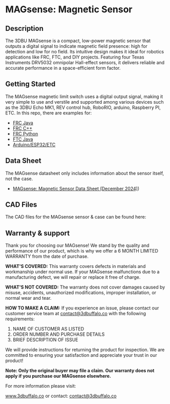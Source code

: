 # MAGsense: Magnetic Sensor

## Description
The 3DBU MAGsense is a compact, low-power magnetic sensor that outputs a digital signal to indicate magnetic field presence: high for detection and low for no field. Its intuitive design makes it ideal for robotics applications like FRC, FTC, and DIY projects. Featuring four Texas Instruments DRV5032 omnipolar Hall-effect sensors, it delivers reliable and accurate performance in a space-efficient form factor.

## Getting Started
The MAGsense magnetic limit switch uses a digital output signal, making it very simple to use and verstile and supported among various devices such as the 3DBU Echo MK1, REV control hub, RoboRIO, arduino, Raspberry PI, ETC. In this repo, there are examples for:
* [FRC Java](https://github.com/3DBuffalo/MAGsense/blob/main/examples/FRC.java)
* [FRC C++](https://github.com/3DBuffalo/MAGsense/blob/main/examples/FRC.cpp)
* [FRC Python](https://github.com/3DBuffalo/MAGsense/blob/main/examples/FRC.py)
* [FTC Java](https://github.com/3DBuffalo/MAGsense/blob/main/examples/FTC.java)
* [Arduino/ESP32/ETC](https://github.com/3DBuffalo/MAGsense/blob/main/examples/Arduino.ino)

## Data Sheet
The MAGsense datasheet only includes information about the sensor itself, not the case. 
* [MAGsense: Magnetic Sensor Data Sheet (December 2024)](https://github.com/3DBuffalo/MAGsense/blob/4e2adcd4b2f97821872ce83109b37849c5066fe6/MAGsense%20Magnetic%20Limit%20Switch%20Sensor%20Data%20Sheet.pdf))

## CAD Files
The CAD files for the MAGsense sensor & case can be found here:

## Warranty & support
Thank you for choosing our MAGsense! We stand by the quality and performance of our product, which is why we offer a 6 MONTH LIMITED WARRANTY from the date of purchase.
 

**WHAT'S COVERED:**
This warranty covers defects in materials and workmanship under normal use. If your MAGsense malfunctions due to a manufacturing defect, we will repair or replace it free of charge.


**WHAT'S NOT COVERED:**
The warranty does not cover damages caused by misuse, accidents, unauthorized modifications, improper installation, or normal wear and tear.


**HOW TO MAKE A CLAIM:**
If you experience an issue, please contact our customer service team at contact@3dbuffalo.co with the following requirements:
 

1. NAME OF CUSTOMER AS LISTED
2. ORDER NUMBER AND PURCHASE DETAILS
3. BRIEF DESCRIPTION OF ISSUE

 
We will provide instructions for returning the product for inspection. We are committed to ensuring your satisfaction and appreciate your trust in our product!


**Note: Only the original buyer may file a claim. Our warranty does not apply if you purchase our MAGsense elsewhere.**


For more information please visit:

www.3dbuffalo.co or contact: contact@3dbuffalo.co

